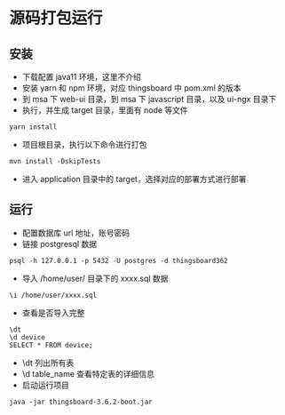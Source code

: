 # 源码打包运行

## 安装
- 下载配置 java11 环境，这里不介绍
- 安装 yarn 和 npm 环境，对应 thingsboard 中 pom.xml 的版本
- 到 msa 下 web-ui 目录，到 msa 下 javascript 目录，以及 ui-ngx 目录下
- 执行，并生成 target 目录，里面有 node 等文件
```
yarn install
```
- 项目根目录，执行以下命令进行打包
```
mvn install -DskipTests
```
- 进入 application 目录中的 target，选择对应的部署方式进行部署

## 运行
- 配置数据库 url 地址，账号密码
- 链接 postgresql 数据
```
psql -h 127.0.0.1 -p 5432 -U postgres -d thingsboard362
```
- 导入 /home/user/ 目录下的 xxxx.sql 数据
```
\i /home/user/xxxx.sql
```
- 查看是否导入完整
```
\dt
\d device
SELECT * FROM device;
```
- \dt 列出所有表
- \d table_name 查看特定表的详细信息
- 启动运行项目
```
java -jar thingsboard-3.6.2-boot.jar
```